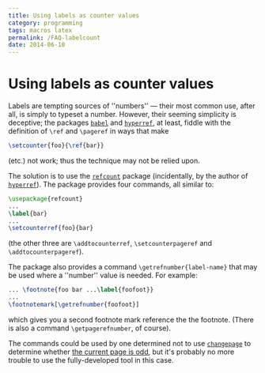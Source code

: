 ```yaml
---
title: Using labels as counter values
category: programming
tags: macros latex
permalink: /FAQ-labelcount
date: 2014-06-10
---
```


# Using labels as counter values

Labels are tempting sources of ''numbers''&nbsp;&mdash; their most common use,
after all, is simply to typeset a number.  However, their seeming
simplicity is deceptive; the packages [`babel`](https://ctan.org/pkg/babel) and
[`hyperref`](https://ctan.org/pkg/hyperref), at least, fiddle with the definition of
`\ref` and `\pageref` in ways that make
```latex
\setcounter{foo}{\ref{bar}}
```
(etc.) not work; thus the technique may not be relied upon.

The solution is to use the [`refcount`](https://ctan.org/pkg/refcount) package (incidentally,
by the author of [`hyperref`](https://ctan.org/pkg/hyperref)).  The package provides four
commands, all similar to:
```latex
\usepackage{refcount}
...
\label{bar}
...
\setcounterref{foo}{bar}
```
(the other three are `\addtocounterref`, `\setcounterpageref`
and `\addtocounterpageref`).

The package also provides a command
`\getrefnumber{label-name}` that may be used where a
''number'' value is needed.  For example:
```latex
... \footnote{foo bar ...\label{foofoot}}
...
\footnotemark[\getrefnumber{foofoot}]
```
which gives you a second footnote mark reference the the footnote.
(There is also a command `\getpagerefnumber`, of course).

The commands could be used by one determined not to use
[`changepage`](https://ctan.org/pkg/changepage) to determine whether 
[the current page is odd](/FAQ-oddpage), but it's probably no more
trouble to use the fully-developed tool in this case.

